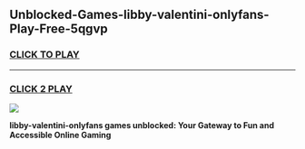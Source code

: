 
## Unblocked-Games-libby-valentini-onlyfans-Play-Free-5qgvp
<h3>
<a href="https://premium76.site?title=libby-valentini-onlyfans&ref=18A1">CLICK TO PLAY</a></h3>
<hr>

<h3>
<a href="https://premium76.site?title=libby-valentini-onlyfans&ref=18A1">CLICK 2 PLAY</a>
  
</h3>

<a href="https://premium76.site?title=libby-valentini-onlyfans&ref=18A1"><img src="https://clearcache.store/games.png"></a>


**libby-valentini-onlyfans games unblocked: Your Gateway to Fun and Accessible Online Gaming**
